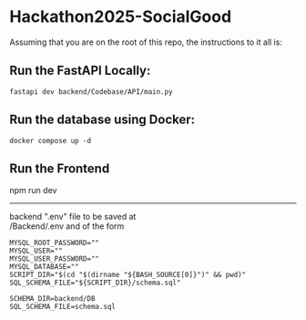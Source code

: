 # Hackathon2025-SocialGood

Assuming that you are on the root of this repo, the instructions to it all is:

## Run the FastAPI Locally:
`fastapi dev backend/Codebase/API/main.py`

## Run the database using Docker:
`docker compose up -d`

## Run the Frontend
npm run dev


----
backend ".env" file to be saved at   
/Backend/.env
and of the form 
```angular2html
MYSQL_ROOT_PASSWORD=""
MYSQL_USER=""
MYSQL_USER_PASSWORD=""
MYSQL_DATABASE=""
SCRIPT_DIR="$(cd "$(dirname "${BASH_SOURCE[0]}")" && pwd)"
SQL_SCHEMA_FILE="${SCRIPT_DIR}/schema.sql"

SCHEMA_DIR=backend/DB
SQL_SCHEMA_FILE=schema.sql
```